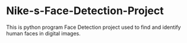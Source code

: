 # Nike-s-Face-Detection-Project
This is python program Face Detection project used to find and identify human faces in digital images.
